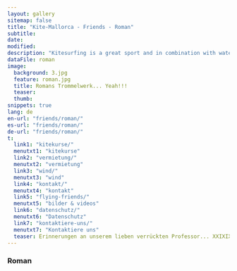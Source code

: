 ```yaml
---
layout: gallery
sitemap: false
title: "Kite-Mallorca - Friends - Roman"
subtitle: 
date: 
modified:
description: "Kitesurfing is a great sport and in combination with water, waves and wind very well suited for brilliant photos. When do you make your pictureswith us?"
dataFile: roman
image:
  background: 3.jpg
  feature: roman.jpg
  title: Romans Trommelwerk... Yeah!!!
  teaser: 
  thumb: 
snippets: true
lang: de
en-url: "friends/roman/"
es-url: "friends/roman/"
de-url: "friends/roman/"
t:
  link1: "kitekurse/"
  menutxt1: "kitekurse"
  link2: "vermietung/"
  menutxt2: "vermietung"
  link3: "wind/"
  menutxt3: "wind"
  link4: "kontakt/"
  menutxt4: "kontakt"
  link5: "flying-friends/"
  menutxt5: "bilder & videos"
  link6: "datenschutz/"
  menutxt6: "Datenschutz"
  link7: "kontaktiere-uns/"
  menutxt7: "Kontaktiere uns"
  teaser: Erinnerungen an unserem lieben verrückten Professor... XXIXIX
---
```


### Roman
